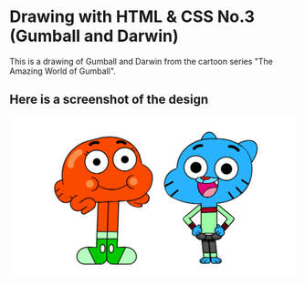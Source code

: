 # Drawing with HTML & CSS No.3 (Gumball and Darwin)

This is a drawing of Gumball and Darwin from the cartoon series "The Amazing World of Gumball".

## Here is a screenshot of the design

<img src="./preview.png" alt="preview"  />
